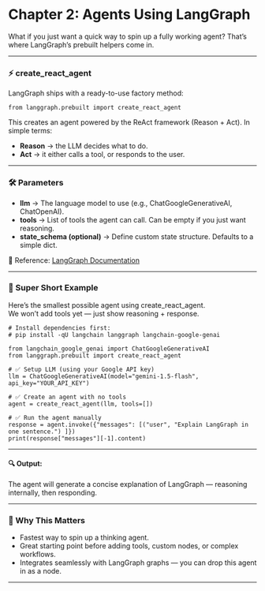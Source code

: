 # Chapter 2: Agents Using LangGraph


What if you just want a quick way to spin up a fully working agent? That’s where LangGraph’s prebuilt helpers come in.

---

### ⚡ create_react_agent

LangGraph ships with a ready-to-use factory method:
```
from langgraph.prebuilt import create_react_agent
```
This creates an agent powered by the ReAct framework (Reason + Act). In simple terms:  
- **Reason** → the LLM decides what to do.  
- **Act** → it either calls a tool, or responds to the user.

---

### 🛠 Parameters

- **llm** → The language model to use (e.g., ChatGoogleGenerativeAI, ChatOpenAI).
- **tools** → List of tools the agent can call. Can be empty if you just want reasoning.
- **state_schema (optional)** → Define custom state structure. Defaults to a simple dict.

📌 Reference: [LangGraph Documentation](https://langchain-ai.github.io/langgraph/)

---

### 🧩 Super Short Example

Here’s the smallest possible agent using create_react_agent.  
We won’t add tools yet — just show reasoning + response.

```
# Install dependencies first:
# pip install -qU langchain langgraph langchain-google-genai

from langchain_google_genai import ChatGoogleGenerativeAI
from langgraph.prebuilt import create_react_agent

# ✅ Setup LLM (using your Google API key)
llm = ChatGoogleGenerativeAI(model="gemini-1.5-flash", api_key="YOUR_API_KEY")

# ✅ Create an agent with no tools
agent = create_react_agent(llm, tools=[])

# ✅ Run the agent manually
response = agent.invoke({"messages": [("user", "Explain LangGraph in one sentence.") ]})
print(response["messages"][-1].content)
```

---

#### 🔍 Output:

The agent will generate a concise explanation of LangGraph — reasoning internally, then responding.

---

### 🎯 Why This Matters

- Fastest way to spin up a thinking agent.
- Great starting point before adding tools, custom nodes, or complex workflows.
- Integrates seamlessly with LangGraph graphs — you can drop this agent in as a node.

---
